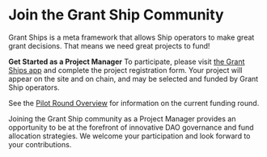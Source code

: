 # Join the Grant Ship Community

Grant Ships is a meta framework that allows Ship operators to make great grant decisions. That means we need great projects to fund!

**Get Started as a Project Manager**
To participate, please visit [the Grant Ships app](https://app.grantships.fun/create-project) and complete the project registration form. Your project will appear on the site and on chain, and may be selected and funded by Grant Ship operators.

See the [Pilot Round Overview](/about/pilot.html) for information on the current funding round.

Joining the Grant Ship community as a Project Manager provides an opportunity to be at the forefront of innovative DAO governance and fund allocation strategies. We welcome your participation and look forward to your contributions.
